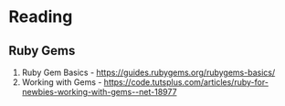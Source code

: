 # Reading

## Ruby Gems
1. Ruby Gem Basics - https://guides.rubygems.org/rubygems-basics/ 
2. Working with Gems - https://code.tutsplus.com/articles/ruby-for-newbies-working-with-gems--net-18977